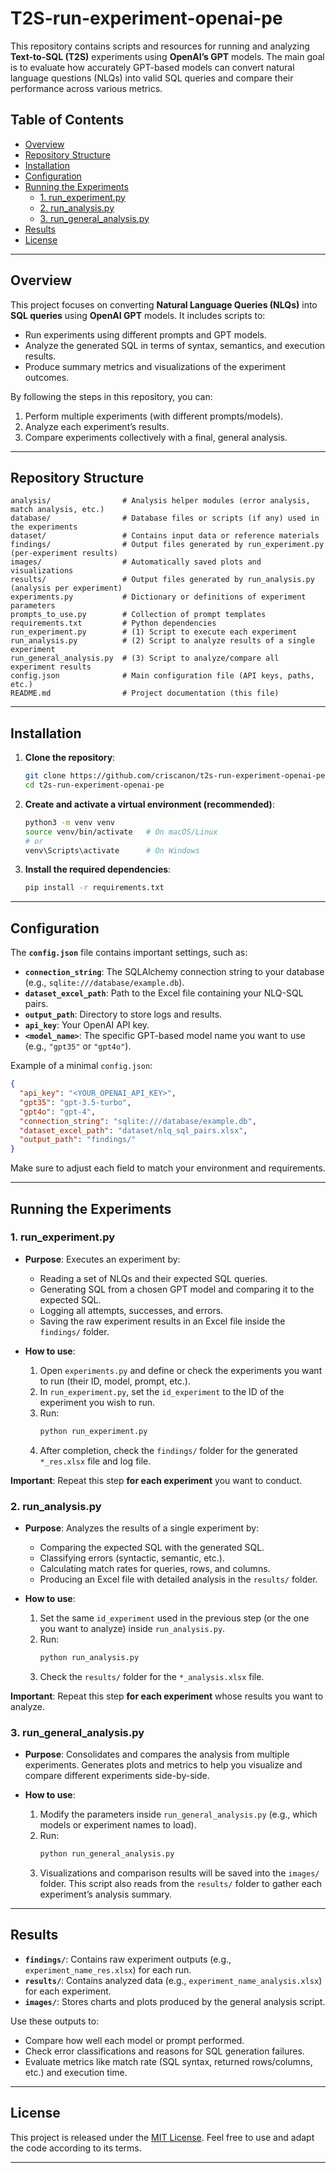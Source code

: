 # T2S-run-experiment-openai-pe

This repository contains scripts and resources for running and analyzing **Text-to-SQL (T2S)** experiments using **OpenAI’s GPT** models. The main goal is to evaluate how accurately GPT-based models can convert natural language questions (NLQs) into valid SQL queries and compare their performance across various metrics.

## Table of Contents
- [Overview](#overview)
- [Repository Structure](#repository-structure)
- [Installation](#installation)
- [Configuration](#configuration)
- [Running the Experiments](#running-the-experiments)
  - [1. run_experiment.py](#1-run_experimentpy)
  - [2. run_analysis.py](#2-run_analysispy)
  - [3. run_general_analysis.py](#3-run_general_analysispy)
- [Results](#results)
- [License](#license)

---

## Overview
This project focuses on converting **Natural Language Queries (NLQs)** into **SQL queries** using **OpenAI GPT** models. It includes scripts to:
- Run experiments using different prompts and GPT models.
- Analyze the generated SQL in terms of syntax, semantics, and execution results.
- Produce summary metrics and visualizations of the experiment outcomes.

By following the steps in this repository, you can:
1. Perform multiple experiments (with different prompts/models).
2. Analyze each experiment’s results.
3. Compare experiments collectively with a final, general analysis.

---

## Repository Structure
```
analysis/                # Analysis helper modules (error analysis, match analysis, etc.)
database/                # Database files or scripts (if any) used in the experiments
dataset/                 # Contains input data or reference materials
findings/                # Output files generated by run_experiment.py (per-experiment results)
images/                  # Automatically saved plots and visualizations
results/                 # Output files generated by run_analysis.py (analysis per experiment)
experiments.py           # Dictionary or definitions of experiment parameters
prompts_to_use.py        # Collection of prompt templates
requirements.txt         # Python dependencies
run_experiment.py        # (1) Script to execute each experiment
run_analysis.py          # (2) Script to analyze results of a single experiment
run_general_analysis.py  # (3) Script to analyze/compare all experiment results
config.json              # Main configuration file (API keys, paths, etc.)
README.md                # Project documentation (this file)
```

---

## Installation
1. **Clone the repository**:
   ```sh
   git clone https://github.com/criscanon/t2s-run-experiment-openai-pe.git
   cd t2s-run-experiment-openai-pe
   ```
2. **Create and activate a virtual environment (recommended)**:
   ```sh
   python3 -m venv venv
   source venv/bin/activate   # On macOS/Linux
   # or
   venv\Scripts\activate      # On Windows
   ```
3. **Install the required dependencies**:
   ```sh
   pip install -r requirements.txt
   ```

---

## Configuration
The **`config.json`** file contains important settings, such as:
- **`connection_string`**: The SQLAlchemy connection string to your database (e.g., `sqlite:///database/example.db`).
- **`dataset_excel_path`**: Path to the Excel file containing your NLQ-SQL pairs.
- **`output_path`**: Directory to store logs and results.
- **`api_key`**: Your OpenAI API key.
- **`<model_name>`**: The specific GPT-based model name you want to use (e.g., `"gpt35"` or `"gpt4o"`).

Example of a minimal `config.json`:
```json
{
  "api_key": "<YOUR_OPENAI_API_KEY>",
  "gpt35": "gpt-3.5-turbo",
  "gpt4o": "gpt-4",
  "connection_string": "sqlite:///database/example.db",
  "dataset_excel_path": "dataset/nlq_sql_pairs.xlsx",
  "output_path": "findings/"
}
```
Make sure to adjust each field to match your environment and requirements.

---

## Running the Experiments

### 1. run_experiment.py
- **Purpose**: Executes an experiment by:
  - Reading a set of NLQs and their expected SQL queries.
  - Generating SQL from a chosen GPT model and comparing it to the expected SQL.
  - Logging all attempts, successes, and errors.
  - Saving the raw experiment results in an Excel file inside the `findings/` folder.

- **How to use**:
  1. Open `experiments.py` and define or check the experiments you want to run (their ID, model, prompt, etc.).
  2. In `run_experiment.py`, set the `id_experiment` to the ID of the experiment you wish to run.
  3. Run:
     ```sh
     python run_experiment.py
     ```
  4. After completion, check the `findings/` folder for the generated `*_res.xlsx` file and log file.

**Important**: Repeat this step **for each experiment** you want to conduct.

### 2. run_analysis.py
- **Purpose**: Analyzes the results of a single experiment by:
  - Comparing the expected SQL with the generated SQL.
  - Classifying errors (syntactic, semantic, etc.).
  - Calculating match rates for queries, rows, and columns.
  - Producing an Excel file with detailed analysis in the `results/` folder.

- **How to use**:
  1. Set the same `id_experiment` used in the previous step (or the one you want to analyze) inside `run_analysis.py`.
  2. Run:
     ```sh
     python run_analysis.py
     ```
  3. Check the `results/` folder for the `*_analysis.xlsx` file.

**Important**: Repeat this step **for each experiment** whose results you want to analyze.

### 3. run_general_analysis.py
- **Purpose**: Consolidates and compares the analysis from multiple experiments. Generates plots and metrics to help you visualize and compare different experiments side-by-side.

- **How to use**:
  1. Modify the parameters inside `run_general_analysis.py` (e.g., which models or experiment names to load).
  2. Run:
     ```sh
     python run_general_analysis.py
     ```
  3. Visualizations and comparison results will be saved into the `images/` folder. This script also reads from the `results/` folder to gather each experiment’s analysis summary.

---

## Results
- **`findings/`**: Contains raw experiment outputs (e.g., `experiment_name_res.xlsx`) for each run.
- **`results/`**: Contains analyzed data (e.g., `experiment_name_analysis.xlsx`) for each experiment.
- **`images/`**: Stores charts and plots produced by the general analysis script.

Use these outputs to:
- Compare how well each model or prompt performed.
- Check error classifications and reasons for SQL generation failures.
- Evaluate metrics like match rate (SQL syntax, returned rows/columns, etc.) and execution time.

---

## License
This project is released under the [MIT License](LICENSE). Feel free to use and adapt the code according to its terms.

---
